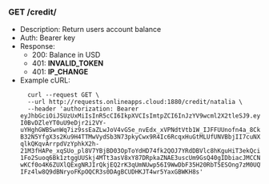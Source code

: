 ### GET /credit/<username> 
* Description: Return users account balance
* Auth: Bearer key
* Response:
    * 200: Balance in USD
    * 401: **INVALID_TOKEN**
    * 401: **IP_CHANGE**
* Example cURL:
  ```
    curl --request GET \
    --url http://requests.onlineapps.cloud:1880/credit/natalia \
    --header 'authorization: Bearer eyJhbGciOiJSUzUxMiIsInR5cCI6IkpXVCIsImtpZCI6InJzYV9wcml2X2tleSJ9.eyJzdWIiOiJmaXJzdCIsImlzcyI6Ik9ubGluZSBBcHBzIiwiaWF0IjoxNTk2NDU3NDYzLCJleHAiOjE1OTY0NTgwNjN9.YiebqO-I0BvDZleYT0uU9eDjr2i2VY-uYHghGWBSwnWq7iz9ssEaZLwJoV4vGSe_nvEdx_xVPNdtVtb1W_IJFFUUnofn4a_8CknK9VJqXvzwSp4-B32N5YfgX3s2Ku9H4TTMwVydSb3N73pkyCwx9R4Ic6RcqxHuGtMLUfUNVBbjII7cuNX9AV4LDyi-qlkQKqvArrpdVzYphkX2h-21M3fHAPe_xqSUo_pl8V7YBjBD03OpToYdHD74fk2QOJ7YRdDBVlc8hKguHiT3ekQciE1tK5m8WAVt9VGYSMPbeVbpIVfMDJXEBn2pWkJK4KP27u8nOVgKZbu3lN15cRlNbQOcvrAx1j988id4ZCoaJaHtjod3RGDOA6-1Fo2Suoq6Bk1ztggUUSkj4MTt3asV8xY87DRpkaZNAE3uscUm9GsQ40gIDbiacJMCCNUlxHO1RPIMrqUPOdoqgOG97gEi5Eb7xGtQKwX_X6L6rS6jHuf5yHG329ZkJQHTLBcOv-wKCf0o4K6ZUXlQExgNRJIrQkjEQ2rK3qUmNUwp56I9WwDbF35H20RbT5ESOng7zM0UQWCfMukMzvoLjR0dGQyzBhpf9HCH5HfTxNKRSiKzZLPyezo6XGk4kTLY-IFz4lw8Q9dBNryoFKpOQCR3s0DAgBCUDHKJT4wr5YaxGBWKH8s'
